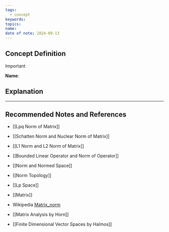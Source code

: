```yaml
---
tags:
  - concept
keywords: 
topics: 
name: 
date of note: 2024-09-13
---
```


## Concept Definition

>[!important]
>**Name**: 



## Explanation





-----------
##  Recommended Notes and References


- [[Lpq Norm of Matrix]]
- [[Schatten Norm and Nuclear Norm of Matrix]]
- [[L1 Norm and L2 Norm of Matrix]]


- [[Bounded Linear Operator and Norm of Operator]]
- [[Norm and Normed Space]]
- [[Norm Topology]]

- [[Lp Space]]
- [[Matrix]]
- Wikipedia [Matrix_norm](https://en.wikipedia.org/wiki/Matrix_norm)
- [[Matrix Analysis by Horn]]
- [[Finite Dimensional Vector Spaces by Halmos]]